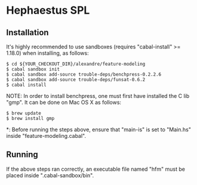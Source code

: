 # Hephaestus SPL

## Installation

It's highly recommended to use sandboxes (requires "cabal-install" >= 1.18.0) when installing, as follows:

    $ cd ${YOUR_CHECKOUT_DIR}/alexandre/feature-modeling
    $ cabal sandbox init
    $ cabal sandbox add-source trouble-deps/benchpress-0.2.2.6
    $ cabal sandbox add-source trouble-deps/funsat-0.6.2
    $ cabal install

NOTE: In order to install benchpress, one must first have installed the C lib "gmp". It can be done on Mac OS X as follows:

    $ brew update
    $ brew install gmp

*: Before running the steps above, ensure that "main-is" is set to "Main.hs" inside "feature-modeling.cabal".

## Running

If the above steps ran correctly, an executable file named "hfm" must be placed inside ".cabal-sandbox/bin".

